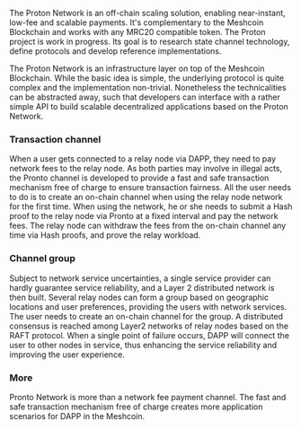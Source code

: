 The Proton Network is an off-chain scaling solution, enabling near-instant, low-fee and scalable payments. It's complementary to the Meshcoin Blockchain and works with any MRC20 compatible token. The Proton project is work in progress. Its goal is to research state channel technology, define protocols and develop reference implementations.

The Proton Network is an infrastructure layer on top of the Meshcoin Blockchain. While the basic idea is simple, the underlying protocol is quite complex and the implementation non-trivial. Nonetheless the technicalities can be abstracted away, such that developers can interface with a rather simple API to build scalable decentralized applications based on the Proton Network.
 
### Transaction channel
When a user gets connected to a relay node via DAPP, they need to pay network fees to the relay node. As both parties may involve in illegal acts, the Pronto channel is developed to provide a fast and safe transaction mechanism free of charge to ensure transaction fairness. All the user needs to do is to create an on-chain channel when using the relay node network for the first time. When using the network, he or she needs to submit a Hash proof to the relay node via Pronto at a fixed interval and pay the network fees. The relay node can withdraw the fees from the on-chain channel any time via Hash proofs, and prove the relay workload.

### Channel group
Subject to network service uncertainties, a single service provider can hardly guarantee service reliability, and a Layer 2 distributed network is then built. Several relay nodes can form a group based on geographic locations and user preferences, providing the users with network services. The user needs to create an on-chain channel for the group. A distributed consensus is reached among Layer2 networks of relay nodes based on the RAFT protocol. When a single point of failure occurs, DAPP will connect the user to other nodes in service, thus enhancing the service reliability and improving the user experience.

### More
Pronto Network is more than a network fee payment channel. The fast and safe transaction mechanism free of charge creates more application scenarios for DAPP in the Meshcoin.
